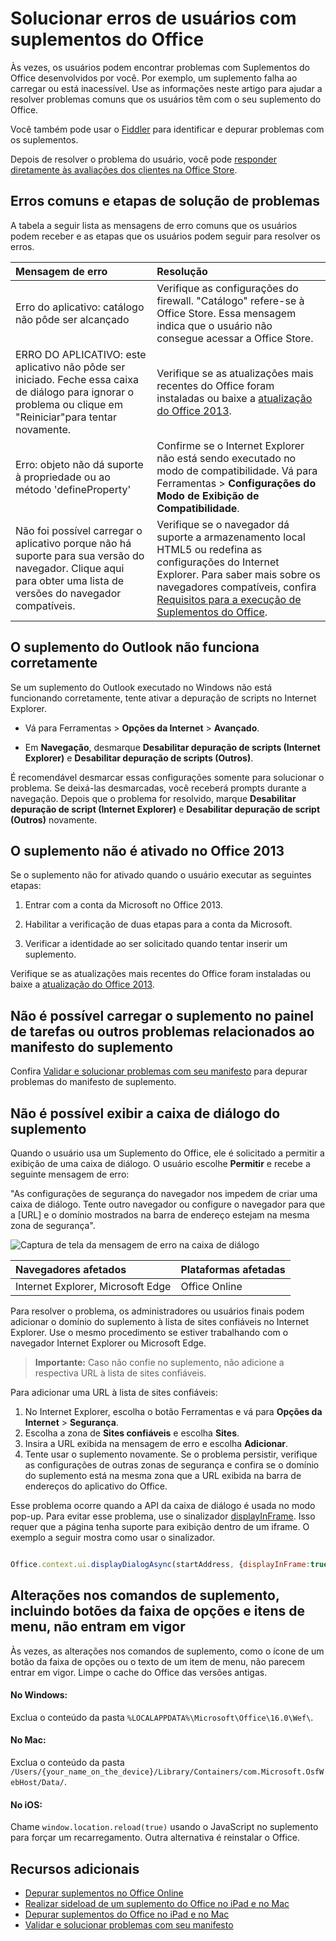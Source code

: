 # <a name="troubleshoot-user-errors-with-office-add-ins"></a>Solucionar erros de usuários com suplementos do Office

Às vezes, os usuários podem encontrar problemas com Suplementos do Office desenvolvidos por você. Por exemplo, um suplemento falha ao carregar ou está inacessível. Use as informações neste artigo para ajudar a resolver problemas comuns que os usuários têm com o seu suplemento do Office. 

Você também pode usar o [Fiddler](http://www.telerik.com/fiddler) para identificar e depurar problemas com os suplementos.

Depois de resolver o problema do usuário, você pode [responder diretamente às avaliações dos clientes na Office Store](https://msdn.microsoft.com/library/jj635874.aspx).

## <a name="common-errors-and-troubleshooting-steps"></a>Erros comuns e etapas de solução de problemas

A tabela a seguir lista as mensagens de erro comuns que os usuários podem receber e as etapas que os usuários podem seguir para resolver os erros.



|**Mensagem de erro**|**Resolução**|
|:-----|:-----|
|Erro do aplicativo: catálogo não pôde ser alcançado|Verifique as configurações do firewall. "Catálogo" refere-se à Office Store. Essa mensagem indica que o usuário não consegue acessar a Office Store.|
|ERRO DO APLICATIVO: este aplicativo não pôde ser iniciado. Feche essa caixa de diálogo para ignorar o problema ou clique em "Reiniciar"para tentar novamente.|Verifique se as atualizações mais recentes do Office foram instaladas ou baixe a [atualização do Office 2013](https://support.microsoft.com/en-us/kb/2986156/).|
|Erro: objeto não dá suporte à propriedade ou ao método 'defineProperty'|Confirme se o Internet Explorer não está sendo executado no modo de compatibilidade. Vá para Ferramentas > **Configurações do Modo de Exibição de Compatibilidade**.|
|Não foi possível carregar o aplicativo porque não há suporte para sua versão do navegador. Clique aqui para obter uma lista de versões do navegador compatíveis.|Verifique se o navegador dá suporte a armazenamento local HTML5 ou redefina as configurações do Internet Explorer. Para saber mais sobre os navegadores compatíveis, confira [Requisitos para a execução de Suplementos do Office](../../docs/overview/requirements-for-running-office-add-ins.md).|

## <a name="outlook-add-in-doesnt-work-correctly"></a>O suplemento do Outlook não funciona corretamente

Se um suplemento do Outlook executado no Windows não está funcionando corretamente, tente ativar a depuração de scripts no Internet Explorer. 


- Vá para Ferramentas > **Opções da Internet** > **Avançado**.
    
- Em **Navegação**, desmarque **Desabilitar depuração de scripts (Internet Explorer)** e **Desabilitar depuração de scripts (Outros)**.
    
É recomendável desmarcar essas configurações somente para solucionar o problema. Se deixá-las desmarcadas, você receberá prompts durante a navegação. Depois que o problema for resolvido, marque **Desabilitar depuração de script (Internet Explorer)** e **Desabilitar depuração de script (Outros)** novamente.


## <a name="add-in-doesnt-activate-in-office-2013"></a>O suplemento não é ativado no Office 2013

Se o suplemento não for ativado quando o usuário executar as seguintes etapas:


1. Entrar com a conta da Microsoft no Office 2013.
    
2. Habilitar a verificação de duas etapas para a conta da Microsoft.
    
3. Verificar a identidade ao ser solicitado quando tentar inserir um suplemento.
    
Verifique se as atualizações mais recentes do Office foram instaladas ou baixe a [atualização do Office 2013](https://support.microsoft.com/en-us/kb/2986156/).

## <a name="add-in-doesnt-load-in-task-pane-or-other-issues-with-the-add-in-manifest"></a>Não é possível carregar o suplemento no painel de tarefas ou outros problemas relacionados ao manifesto do suplemento

Confira [Validar e solucionar problemas com seu manifesto](troubleshoot-manifest.md) para depurar problemas do manifesto de suplemento.

## <a name="add-in-dialog-box-cannot-be-displayed"></a>Não é possível exibir a caixa de diálogo do suplemento

Quando o usuário usa um Suplemento do Office, ele é solicitado a permitir a exibição de uma caixa de diálogo. O usuário escolhe **Permitir** e recebe a seguinte mensagem de erro:

"As configurações de segurança do navegador nos impedem de criar uma caixa de diálogo. Tente outro navegador ou configure o navegador para que a [URL] e o domínio mostrados na barra de endereço estejam na mesma zona de segurança".

![Captura de tela da mensagem de erro na caixa de diálogo](http://i.imgur.com/3mqmlgE.png)

|**Navegadores afetados**|**Plataformas afetadas**|
|:--------------------|:---------------------|
|Internet Explorer, Microsoft Edge|Office Online|

Para resolver o problema, os administradores ou usuários finais podem adicionar o domínio do suplemento à lista de sites confiáveis no Internet Explorer. Use o mesmo procedimento se estiver trabalhando com o navegador Internet Explorer ou Microsoft Edge.

>**Importante:** Caso não confie no suplemento, não adicione a respectiva URL à lista de sites confiáveis.

Para adicionar uma URL à lista de sites confiáveis:

1. No Internet Explorer, escolha o botão Ferramentas e vá para **Opções da Internet** > **Segurança**.
2. Escolha a zona de **Sites confiáveis** e escolha **Sites**.
3. Insira a URL exibida na mensagem de erro e escolha **Adicionar**.
4. Tente usar o suplemento novamente. Se o problema persistir, verifique as configurações de outras zonas de segurança e confira se o domínio do suplemento está na mesma zona que a URL exibida na barra de endereços do aplicativo do Office.

Esse problema ocorre quando a API da caixa de diálogo é usada no modo pop-up. Para evitar esse problema, use o sinalizador [displayInFrame](http://dev.office.com/reference/add-ins/shared/officeui.displaydialogasync). Isso requer que a página tenha suporte para exibição dentro de um iframe. O exemplo a seguir mostra como usar o sinalizador.

```js

Office.context.ui.displayDialogAsync(startAddress, {displayInFrame:true}, callback);
```

## <a name="changes-to-add-in-commands-including-ribbon-buttons-and-menu-items-do-not-take-effect"></a>Alterações nos comandos de suplemento, incluindo botões da faixa de opções e itens de menu, não entram em vigor
Às vezes, as alterações nos comandos de suplemento, como o ícone de um botão da faixa de opções ou o texto de um item de menu, não parecem entrar em vigor. Limpe o cache do Office das versões antigas.

#### <a name="for-windows"></a>No Windows:
Exclua o conteúdo da pasta `%LOCALAPPDATA%\Microsoft\Office\16.0\Wef\`.

#### <a name="for-mac"></a>No Mac:
Exclua o conteúdo da pasta `/Users/{your_name_on_the_device}/Library/Containers/com.Microsoft.OsfWebHost/Data/`.

#### <a name="for-ios"></a>No iOS:
Chame `window.location.reload(true)` usando o JavaScript no suplemento para forçar um recarregamento. Outra alternativa é reinstalar o Office.

## <a name="additional-resources"></a>Recursos adicionais

- [Depurar suplementos no Office Online](../testing/debug-add-ins-in-office-online.md) 
- [Realizar sideload de um suplemento do Office no iPad e no Mac](../testing/sideload-an-office-add-in-on-ipad-and-mac.md)  
- [Depurar suplementos do Office no iPad e no Mac](../testing/debug-office-add-ins-on-ipad-and-mac.md)  
- [Validar e solucionar problemas com seu manifesto](troubleshoot-manifest.md)
    
